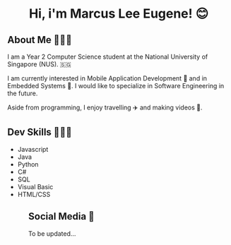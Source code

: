 <h1 align="center"> Hi, i'm Marcus Lee Eugene! 😊</h1>

<!--About Me-->
<h2> About Me 💁🏼‍♂️ </h2>
<p>
  I am a Year 2 Computer Science student at the National University of Singapore (NUS). 🇸🇬
</p>
<p>
  I am currently interested in Mobile Application Development 📱 and in Embedded Systems 🤖. I would like to specialize in Software Engineering in the future.
</p>
<p>
  Aside from programming, I enjoy travelling ✈️ and making videos 🎥. 
</p>

<!--Skills-->
<h2> Dev Skills 👨🏼‍💻 </h2>
<p>
  <ul>
    <li> Javascript </li>
    <li> Java </li>
    <li> Python </li>
    <li> C# </li>
    <li> SQL </li>
    <li> Visual Basic </li>
    <li> HTML/CSS </li>
  <ul>
</p>

<!--Social Media-->
<h2> Social Media 🌟</h2>
<p>
  To be updated...
</p>
